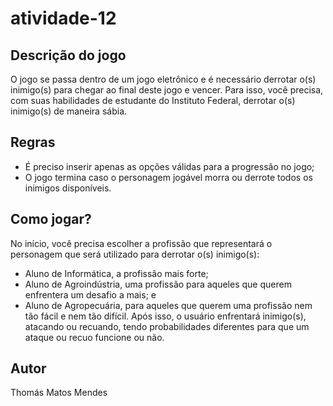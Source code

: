 # atividade-12

## Descrição do jogo
O jogo se passa dentro de um jogo eletrônico e é necessário derrotar o(s) inimigo(s) para chegar ao final deste jogo e vencer. Para isso, você precisa, com suas habilidades de estudante do Instituto Federal, derrotar o(s) inimigo(s) de maneira sábia.

## Regras
- É preciso inserir apenas as opções válidas para a progressão no jogo;
- O jogo termina caso o personagem jogável morra ou derrote todos os inimigos disponíveis.

## Como jogar?
No início, você precisa escolher a profissão que representará o personagem que será utilizado para derrotar o(s) inimigo(s):
- Aluno de Informática, a profissão mais forte;
- Aluno de Agroindústria, uma profissão para aqueles que querem enfrentera um desafio a mais; e
- Aluno de Agropecuária, para aqueles que querem uma profissão nem tão fácil e nem tão difícil.
Após isso, o usuário enfrentará inimigo(s), atacando ou recuando, tendo probabilidades diferentes para que um ataque ou recuo funcione ou não.

## Autor
Thomás Matos Mendes